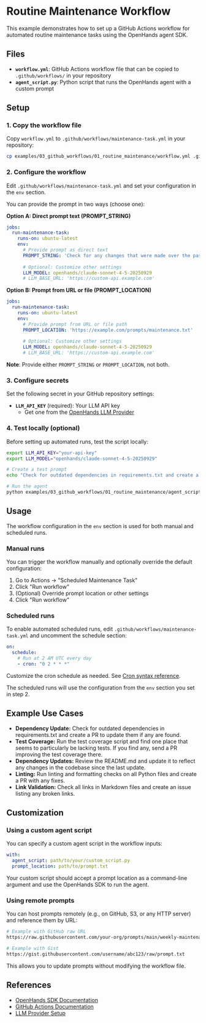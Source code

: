 # Routine Maintenance Workflow

This example demonstrates how to set up a GitHub Actions workflow for automated routine maintenance tasks using the OpenHands agent SDK.

## Files

- **`workflow.yml`**: GitHub Actions workflow file that can be copied to `.github/workflows/` in your repository
- **`agent_script.py`**: Python script that runs the OpenHands agent with a custom prompt

## Setup

### 1. Copy the workflow file

Copy `workflow.yml` to `.github/workflows/maintenance-task.yml` in your repository:

```bash
cp examples/03_github_workflows/01_routine_maintenance/workflow.yml .github/workflows/maintenance-task.yml
```

### 2. Configure the workflow

Edit `.github/workflows/maintenance-task.yml` and set your configuration in the `env` section.

You can provide the prompt in two ways (choose one):

**Option A: Direct prompt text (PROMPT_STRING)**
```yaml
jobs:
  run-maintenance-task:
    runs-on: ubuntu-latest
    env:
      # Provide prompt as direct text
      PROMPT_STRING: 'Check for any changes that were made over the past week. If they have not been properly documented, create a PR to concisely update the documentation.'
      
      # Optional: Customize other settings
      LLM_MODEL: openhands/claude-sonnet-4-5-20250929
      # LLM_BASE_URL: 'https://custom-api.example.com'
```

**Option B: Prompt from URL or file (PROMPT_LOCATION)**
```yaml
jobs:
  run-maintenance-task:
    runs-on: ubuntu-latest
    env:
      # Provide prompt from URL or file path
      PROMPT_LOCATION: 'https://example.com/prompts/maintenance.txt'
      
      # Optional: Customize other settings
      LLM_MODEL: openhands/claude-sonnet-4-5-20250929
      # LLM_BASE_URL: 'https://custom-api.example.com'
```

**Note**: Provide either `PROMPT_STRING` or `PROMPT_LOCATION`, not both.

### 3. Configure secrets

Set the following secret in your GitHub repository settings:

- **`LLM_API_KEY`** (required): Your LLM API key
  - Get one from the [OpenHands LLM Provider](https://docs.all-hands.dev/openhands/usage/llms/openhands-llms)

### 4. Test locally (optional)

Before setting up automated runs, test the script locally:

```bash
export LLM_API_KEY="your-api-key"
export LLM_MODEL="openhands/claude-sonnet-4-5-20250929"

# Create a test prompt
echo "Check for outdated dependencies in requirements.txt and create a PR to update them" > prompt.txt

# Run the agent
python examples/03_github_workflows/01_routine_maintenance/agent_script.py prompt.txt
```

## Usage

The workflow configuration in the `env` section is used for both manual and scheduled runs.

### Manual runs

You can trigger the workflow manually and optionally override the default configuration:

1. Go to Actions → "Scheduled Maintenance Task"
2. Click "Run workflow"
3. (Optional) Override prompt location or other settings
4. Click "Run workflow"

### Scheduled runs

To enable automated scheduled runs, edit `.github/workflows/maintenance-task.yml` and uncomment the schedule section:

```yaml
on:
  schedule:
    # Run at 2 AM UTC every day
    - cron: "0 2 * * *"
```

Customize the cron schedule as needed. See [Cron syntax reference](https://docs.github.com/en/actions/using-workflows/events-that-trigger-workflows#schedule).

The scheduled runs will use the configuration from the `env` section you set in step 2.

## Example Use Cases

- **Dependency Update:** Check for outdated dependencies in requirements.txt and create a PR to update them if any are found.
- **Test Coverage:** Run the test coverage script and find one place that seems to particularly be lacking tests. If you find any, send a PR improving the test coverage there.
- **Dependency Updates:** Review the README.md and update it to reflect any changes in the codebase since the last update.
- **Linting:** Run linting and formatting checks on all Python files and create a PR with any fixes.
- **Link Validation:** Check all links in Markdown files and create an issue listing any broken links.

## Customization

### Using a custom agent script

You can specify a custom agent script in the workflow inputs:

```yaml
with:
  agent_script: path/to/your/custom_script.py
  prompt_location: path/to/prompt.txt
```

Your custom script should accept a prompt location as a command-line argument and use the OpenHands SDK to run the agent.

### Using remote prompts

You can host prompts remotely (e.g., on GitHub, S3, or any HTTP server) and reference them by URL:

```bash
# Example with GitHub raw URL
https://raw.githubusercontent.com/your-org/prompts/main/weekly-maintenance.txt

# Example with Gist
https://gist.githubusercontent.com/username/abc123/raw/prompt.txt
```

This allows you to update prompts without modifying the workflow file.

## References

- [OpenHands SDK Documentation](https://docs.all-hands.dev/)
- [GitHub Actions Documentation](https://docs.github.com/en/actions)
- [LLM Provider Setup](https://docs.all-hands.dev/openhands/usage/llms/openhands-llms)
